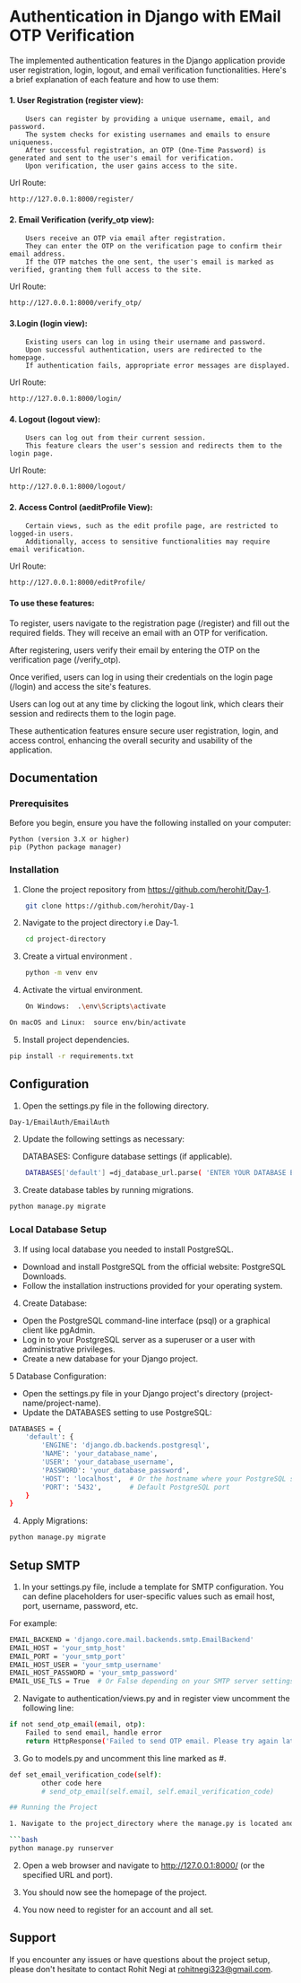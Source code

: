 
# Authentication in Django with EMail OTP Verification

The implemented authentication features in the Django application provide user registration, login, logout, and email verification functionalities. Here's a brief explanation of each feature and how to use them:

#### 1. User Registration (register view):
        Users can register by providing a unique username, email, and password.
        The system checks for existing usernames and emails to ensure uniqueness.
        After successful registration, an OTP (One-Time Password) is generated and sent to the user's email for verification.
        Upon verification, the user gains access to the site.

Url Route:
```bash
http://127.0.0.1:8000/register/
```

#### 2. Email Verification (verify_otp view):
        Users receive an OTP via email after registration.
        They can enter the OTP on the verification page to confirm their email address.
        If the OTP matches the one sent, the user's email is marked as verified, granting them full access to the site.

Url Route:
```bash
http://127.0.0.1:8000/verify_otp/
```

#### 3.Login (login view):
        Existing users can log in using their username and password.
        Upon successful authentication, users are redirected to the homepage.
        If authentication fails, appropriate error messages are displayed.

Url Route:
```bash
http://127.0.0.1:8000/login/
```

#### 4. Logout (logout view):
        Users can log out from their current session.
        This feature clears the user's session and redirects them to the login page.

Url Route:
```bash
http://127.0.0.1:8000/logout/
```

#### 2. Access Control (aeditProfile View):
        Certain views, such as the edit profile page, are restricted to logged-in users.
        Additionally, access to sensitive functionalities may require email verification.

Url Route:
```bash
http://127.0.0.1:8000/editProfile/
```

#### To use these features:

To register, users navigate to the registration page (/register) and fill out the required fields. They will receive an email with an OTP for verification.


After registering, users verify their email by entering the OTP on the verification page (/verify_otp).


Once verified, users can log in using their credentials on the login page (/login) and access the site's features.


Users can log out at any time by clicking the logout link, which clears their session and redirects them to the login page.

These authentication features ensure secure user registration, login, and access control, enhancing the overall security and usability of the application.






## Documentation





### Prerequisites

Before you begin, ensure you have the following installed on your computer:

    Python (version 3.X or higher)
    pip (Python package manager)


### Installation

1. Clone the project repository from https://github.com/herohit/Day-1.
```bash
    git clone https://github.com/herohit/Day-1
```
2. Navigate to the project directory i.e Day-1.
```bash
    cd project-directory
```


3. Create a virtual environment .
```bash
    python -m venv env
```
4. Activate the virtual environment.
```bash
    On Windows:  .\env\Scripts\activate
```

```bash
On macOS and Linux:  source env/bin/activate
```
5. Install project dependencies.

```bash
pip install -r requirements.txt
```


## Configuration

1. Open the settings.py file in the following  directory.

```bash
Day-1/EmailAuth/EmailAuth
```

2. Update the following settings as necessary:

    DATABASES: Configure database settings (if applicable).

```bash
    DATABASES['default'] =dj_database_url.parse( 'ENTER YOUR DATABASE EXTERNAL URL')
```

3. Create database tables by running migrations.
```bash
python manage.py migrate
```

### Local Database Setup
3. If using local database you needed to install PostgreSQL.

* Download and install PostgreSQL from the official website: PostgreSQL Downloads.
* Follow the installation instructions provided for your operating system.

4. Create Database:
* Open the PostgreSQL command-line interface (psql) or a graphical client like pgAdmin.
* Log in to your PostgreSQL server as a superuser or a user with administrative privileges.
* Create a new database for your Django project.

5 Database Configuration:

* Open the settings.py file in your Django project's directory (project-name/project-name).
* Update the DATABASES setting to use PostgreSQL:

```bash
DATABASES = {
    'default': {
        'ENGINE': 'django.db.backends.postgresql',
        'NAME': 'your_database_name',
        'USER': 'your_database_username',
        'PASSWORD': 'your_database_password',
        'HOST': 'localhost',  # Or the hostname where your PostgreSQL server is running
        'PORT': '5432',       # Default PostgreSQL port
    }
}
```

4. Apply Migrations:

```bash
python manage.py migrate
```



## Setup SMTP

1. In your settings.py file, include a template for SMTP configuration. You can define placeholders for user-specific values such as email host, port, username, password, etc.

For example:
```bash
EMAIL_BACKEND = 'django.core.mail.backends.smtp.EmailBackend'
EMAIL_HOST = 'your_smtp_host'
EMAIL_PORT = 'your_smtp_port'
EMAIL_HOST_USER = 'your_smtp_username'
EMAIL_HOST_PASSWORD = 'your_smtp_password'
EMAIL_USE_TLS = True  # Or False depending on your SMTP server settings
```

2. Navigate to authentication/views.py and in register view uncomment the following line:

```bash
if not send_otp_email(email, otp):
    Failed to send email, handle error
    return HttpResponse('Failed to send OTP email. Please try again later.')
```

3. Go to models.py and uncomment this line marked as #.
```bash
def set_email_verification_code(self):
        other code here
        # send_otp_email(self.email, self.email_verification_code)

## Running the Project

1. Navigate to the project_directory where the manage.py is located and Start the development server.

```bash
python manage.py runserver
```

2. Open a web browser and navigate to http://127.0.0.1:8000/ (or the specified URL and port).

3. You should now see the homepage of the project.

4. You now need to register for an account and all set.


## Support

If you encounter any issues or have questions about the project setup, please don't hesitate to contact Rohit Negi at rohitnegi323@gmail.com.
